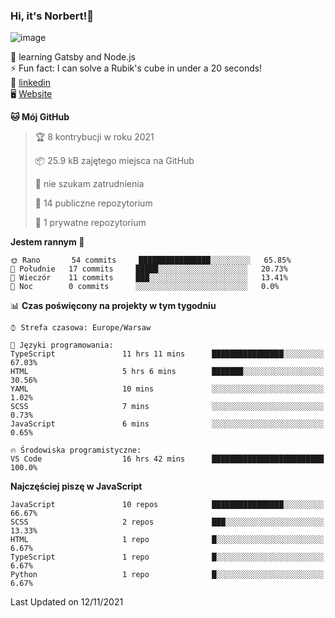 ### Hi, it's Norbert!👋

![image](https://i.imgur.com/y3Fbv48.png)


🧠 learning Gatsby and Node.js <br>
⚡ Fun fact: I can solve a Rubik's cube in under a 20 seconds! <br>
👔 [linkedin](https://www.linkedin.com/in/norbert-%C5%82uszkiewicz-75b0891b3/) <br>
🖥 [Website](https://norbertluszkiewicz.pl/)<br>


<!--START_SECTION:waka-->
**🐱 Mój GitHub** 

> 🏆 8 kontrybucji w roku 2021
 > 
> 📦 25.9 kB zajętego miejsca na GitHub 
 > 
> 🚫 nie szukam zatrudnienia
 > 
> 📜 14 publiczne repozytorium 
 > 
> 🔑 1 prywatne repozytorium 
 > 
**Jestem rannym 🐤** 

```text
🌞 Rano       54 commits     ████████████████░░░░░░░░░   65.85% 
🌆 Południe   17 commits     █████░░░░░░░░░░░░░░░░░░░░   20.73% 
🌃 Wieczór    11 commits     ███░░░░░░░░░░░░░░░░░░░░░░   13.41% 
🌙 Noc        0 commits      ░░░░░░░░░░░░░░░░░░░░░░░░░   0.0%

```


📊 **Czas poświęcony na projekty w tym tygodniu** 

```text
⌚︎ Strefa czasowa: Europe/Warsaw

💬 Języki programowania: 
TypeScript               11 hrs 11 mins      ████████████████░░░░░░░░░   67.03% 
HTML                     5 hrs 6 mins        ███████░░░░░░░░░░░░░░░░░░   30.56% 
YAML                     10 mins             ░░░░░░░░░░░░░░░░░░░░░░░░░   1.02% 
SCSS                     7 mins              ░░░░░░░░░░░░░░░░░░░░░░░░░   0.73% 
JavaScript               6 mins              ░░░░░░░░░░░░░░░░░░░░░░░░░   0.65%

🔥 Środowiska programistyczne: 
VS Code                  16 hrs 42 mins      █████████████████████████   100.0%

```

**Najczęściej piszę w JavaScript** 

```text
JavaScript               10 repos            ████████████████░░░░░░░░░   66.67% 
SCSS                     2 repos             ███░░░░░░░░░░░░░░░░░░░░░░   13.33% 
HTML                     1 repo              █░░░░░░░░░░░░░░░░░░░░░░░░   6.67% 
TypeScript               1 repo              █░░░░░░░░░░░░░░░░░░░░░░░░   6.67% 
Python                   1 repo              █░░░░░░░░░░░░░░░░░░░░░░░░   6.67%

```



 Last Updated on 12/11/2021
<!--END_SECTION:waka-->
